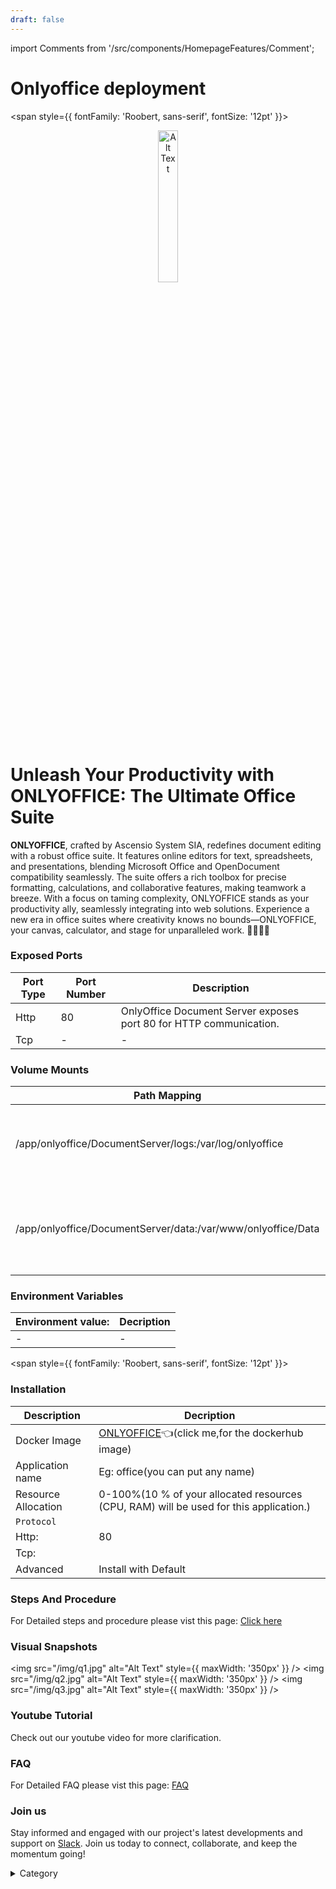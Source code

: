 ```yaml
---
draft: false
---
```

import Comments from '/src/components/HomepageFeatures/Comment';




# Onlyoffice deployment

<span style={{ fontFamily: 'Roobert, sans-serif', fontSize: '12pt' }}>

<p align="center">
  <img src="/img/rre4.jpg" alt="Alt Text" width="25%"/>
</p>

# Unleash Your Productivity with ONLYOFFICE: The Ultimate Office Suite

**ONLYOFFICE**, crafted by Ascensio System SIA, redefines document editing with a robust office suite. It features online editors for text, spreadsheets, and presentations, blending Microsoft Office and OpenDocument compatibility seamlessly. The suite offers a rich toolbox for precise formatting, calculations, and collaborative features, making teamwork a breeze. With a focus on taming complexity, ONLYOFFICE stands as your productivity ally, seamlessly integrating into web solutions. Experience a new era in office suites where creativity knows no bounds—ONLYOFFICE, your canvas, calculator, and stage for unparalleled work. 🚀📄👩‍💻
### Exposed Ports

| Port Type | Port Number | Description |
| --------- | ----------- | ----------- |
| Http      | 80          | OnlyOffice Document Server exposes port 80 for HTTP communication. |
| Tcp       | -           | -             |

### Volume Mounts

| Path Mapping                                         | Description                                            |
| ----------------------------------------------------- | ------------------------------------------------------ |
| /app/onlyoffice/DocumentServer/logs:/var/log/onlyoffice | Maps the host directory '/app/onlyoffice/DocumentServer/logs' to the container's '/var/log/onlyoffice' directory. This facilitates access to OnlyOffice Document Server logs on the host. |
| /app/onlyoffice/DocumentServer/data:/var/www/onlyoffice/Data | Maps the host directory '/app/onlyoffice/DocumentServer/data' to the container's '/var/www/onlyoffice/Data' directory. This allows OnlyOffice Document Server to access and store data in the specified host directory. |


### Environment Variables


|   **Environment value:**          | Decription                                                                                                               | 
| --------------------- | ------                                                                                                                   | 
|-       |  -                              |
</span>


<span style={{ fontFamily: 'Roobert, sans-serif', fontSize: '12pt' }}>

### Installation

|  Description          | Decription                                                                                                               | 
| --------------------- | ------                                                                                                                   | 
| Docker Image          |  [ONLYOFFICE](https://hub.docker.com/r/onlyoffice/documentserver/)👈(click me,for the dockerhub image)                                   |
| Application name      |  Eg: office(you can put any name)                                                                                        | 
| Resource Allocation   |  0-100%(10 % of your allocated resources (CPU, RAM) will be used for this application.)                                  | 
| `Protocol`            |                                                                                                                          | 
|  Http:                | 80                                                                                                                       |
|  Tcp:                 |                                                                                                                          | 
|    Advanced           |    Install with Default                                                                                                  |

### Steps And Procedure

For Detailed steps and procedure please vist this page: [Click here](https://techscaleinfinite.github.io/introduction/cloud-float/Steps%20and%20procedure)



### Visual Snapshots

<img src="/img/q1.jpg" alt="Alt Text" style={{ maxWidth: '350px' }} /> <img src="/img/q2.jpg" alt="Alt Text" style={{ maxWidth: '350px' }} /> <img src="/img/q3.jpg" alt="Alt Text" style={{ maxWidth: '350px' }} />


### Youtube Tutorial&#x20;

Check out our youtube video for more clarification.

### FAQ

For Detailed FAQ please vist this page: [FAQ](https://techscaleinfinite.github.io/FAQ)

### Join us

Stay informed and engaged with our project's latest developments and support on [Slack](https://app.slack.com/client/T04QS32JX6E/C04QKEWE146). Join us today to connect, collaborate, and keep the momentum going!&#x20;

<details>

<summary>Category</summary>

Kubernetes, cloud computing, DevOps, cloud services, hosting platform, container orchestration, cloud infrastructure, cloud deployment, cloud management, cloud technology, cloud solutions, ONLYOFFICE

</details>

</span>

<Comments />